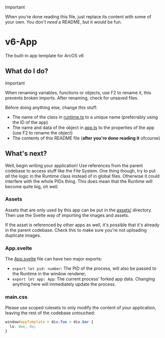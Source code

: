 > [!IMPORTANT]
> When you're done reading this file, just replace its content with some of your own. You don't _need_ a README, but it would be fun.

# v6-App

The built-in app template for ArcOS v6

## What do I do?

> [!IMPORTANT]
> When renaming variables, functions or objects, use F2 to rename it, this prevents broken imports. After renaming, check for unsaved files.

Before doing anything else, change this stuff:

- The name of the class in [runtime.ts](./ts/runtime.ts) to a unique name (preferrably using the ID of the app)
- The name and data of the object in [app.ts](./ts/app.ts) to the properties of the app (use F2 to rename the object)
- The contents of this README file (**after you're done reading it** ofcourse)

## What's next?

Well, begin writing your application! Use references from the parent codebase to access stuff like the File System. One thing though, try to put _all_
the logic in the Runtime class instead of in global files. Otherwise it could interfere with the whole PIDs thing. This does mean that the Runtime will
become quite big, oh well.

### Assets

Assets that are only used by this app can be put in the [assets/](./assets/) directory. Then use the Svelte way of importing the images and assets.

If the asset is referenced by other apps as well, it's possible that it's already in the parent codebase. Check this to make sure you're not uploading duplicate images.

### App.svelte

The [App.svelte](./App.svelte) file can have two major exports:

- `export let pid: number`: The PID of the process, will also be passed to the Runtime in the window renderer,
- `export let app: App`: The current process' forked app data. Changing anything here will immediately update the process.

### main.css

Please use scoped rulesets to only modify the content of _your_ application, leaving the rest of the codebase untouched:

```css
window#appTemplate > div.foo > div.bar {
  la: dee, da;
}
```

